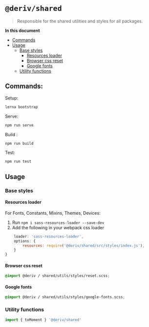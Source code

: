 # `@deriv/shared`

> Responsible for the shared utilities and styles for all packages.

**In this document**

-   [Commands](#commands)
-   [Usage](#Usage)
    -   [Base styles](base-styles)
        -   [Resources loader](#resources-loader)
        -   [Browser css reset](#browser-css-reset)
        -   [Google fonts](#google-fonts)
    -   [ Utility functions](#utility-functions)

## Commands:

Setup:

```sh
lerna bootstrap
```

Serve:

```sh
npm run serve
```

Build :

```sh
npm run build
```

Test:

```sh
npm run test
```

## Usage

### Base styles

#### Resources loader

For Fonts, Constants, Mixins, Themes, Devices:

1. Run `npm i sass-resources-loader --save-dev`
2. Add the following in your webpack css loader

```js {
    loader: 'sass-resources-loader',
    options: {
        resources: require('@deriv/shared/src/styles/index.js'),
    }
}
```

#### Browser css reset

```scss
@import @deriv / shared/utils/styles/reset.scss;
```

#### Google fonts

```scss
@import @deriv / shared/utils/styles/google-fonts.scss;
```

### Utility functions

```js
import { toMoment } '@deriv/shared'
```
